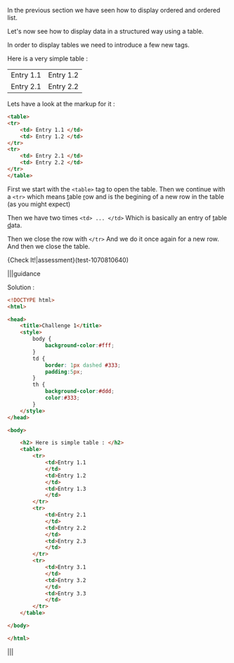 In the previous section we have seen how to display ordered and ordered list.

Let's now see how to display data in a structured way using a table.

In order to display tables we need to introduce a few new tags.

Here is a very simple table :

<table>
<tr> 
    <td> Entry 1.1 </td> 
    <td> Entry 1.2 </td> 
</tr>
<tr> 
    <td> Entry 2.1 </td> 
    <td> Entry 2.2 </td> 
</tr>
</table>

Lets have a look at the markup for it :

```html
<table>
<tr> 
    <td> Entry 1.1 </td> 
    <td> Entry 1.2 </td> 
</tr>
<tr> 
    <td> Entry 2.1 </td> 
    <td> Entry 2.2 </td> 
</tr>
</table>
```

First we start with the `<table>` tag to open the table.
Then we continue with a `<tr>` which means <u>t</u>able <u>r</u>ow and is the begining of a new row in the table (as you might expect)

Then we have two times `<td> ... </td>` Which is basically an entry of <u>t</u>able <u>d</u>ata.

Then we close the row with `</tr>`
And we do it once again for a new row.
And then we close the table.

{Check It!|assessment}(test-1070810640)

|||guidance

Solution : 

```html
<!DOCTYPE html>
<html>

<head>
    <title>Challenge 1</title>
    <style>
        body {
            background-color:#fff;
        }
        td {
            border: 1px dashed #333;
            padding:5px;
        }
        th {
            background-color:#ddd;
            color:#333;
        }
    </style>
</head>

<body>

    <h2> Here is simple table : </h2>
    <table>
        <tr>
            <td>Entry 1.1
            </td>
            <td>Entry 1.2
            </td>
            <td>Entry 1.3
            </td>
        </tr>
        <tr>
            <td>Entry 2.1
            </td>
            <td>Entry 2.2
            </td>
            <td>Entry 2.3
            </td>
        </tr>
        <tr>
            <td>Entry 3.1
            </td>
            <td>Entry 3.2
            </td>
            <td>Entry 3.3
            </td>
        </tr>
    </table>

</body>

</html>
```

|||



